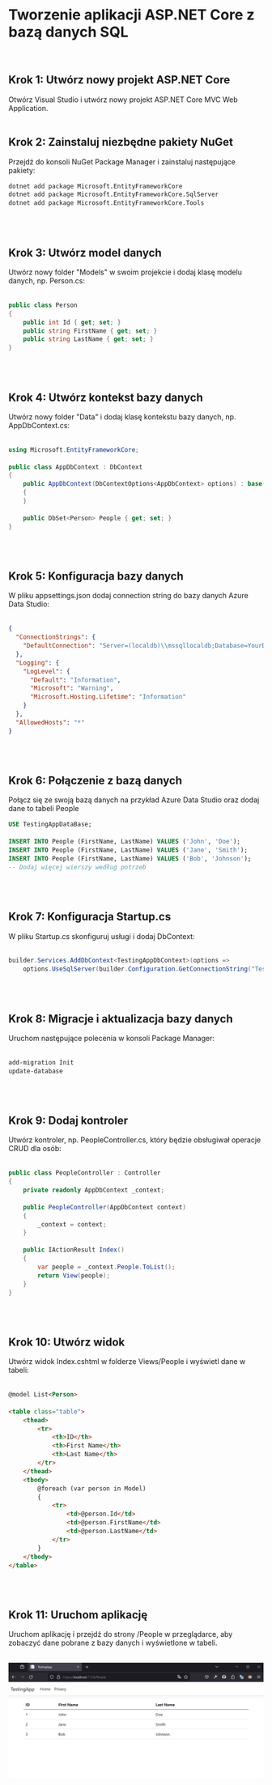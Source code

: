 <!--# TestingApp
Prosta aplikacja w ASP.NET Core MVC która wyświetala dane pobrane z bazy -->

# Tworzenie aplikacji ASP.NET Core z bazą danych SQL
<br>

## Krok 1: Utwórz nowy projekt ASP.NET Core

Otwórz Visual Studio i utwórz nowy projekt ASP.NET Core MVC Web Application.
<br><br>

## Krok 2: Zainstaluj niezbędne pakiety NuGet

Przejdź do konsoli NuGet Package Manager i zainstaluj następujące pakiety:

```bash
dotnet add package Microsoft.EntityFrameworkCore
dotnet add package Microsoft.EntityFrameworkCore.SqlServer
dotnet add package Microsoft.EntityFrameworkCore.Tools
```
<br><br>
## Krok 3: Utwórz model danych

Utwórz nowy folder "Models" w swoim projekcie i dodaj klasę modelu danych, np. Person.cs:

```csharp

public class Person
{
    public int Id { get; set; }
    public string FirstName { get; set; }
    public string LastName { get; set; }
}
```
<br><br>
## Krok 4: Utwórz kontekst bazy danych

Utwórz nowy folder "Data" i dodaj klasę kontekstu bazy danych, np. AppDbContext.cs:

```csharp

using Microsoft.EntityFrameworkCore;

public class AppDbContext : DbContext
{
    public AppDbContext(DbContextOptions<AppDbContext> options) : base(options)
    {
    }

    public DbSet<Person> People { get; set; }
}
```
<br><br>
## Krok 5: Konfiguracja bazy danych

W pliku appsettings.json dodaj connection string do bazy danych Azure Data Studio:

```json

{
  "ConnectionStrings": {
    "DefaultConnection": "Server=(localdb)\\mssqllocaldb;Database=YourDatabaseName;Trusted_Connection=True;MultipleActiveResultSets=true"
  },
  "Logging": {
    "LogLevel": {
      "Default": "Information",
      "Microsoft": "Warning",
      "Microsoft.Hosting.Lifetime": "Information"
    }
  },
  "AllowedHosts": "*"
}
```
<br><br>
## Krok 6: Połączenie z bazą danych
Połącz się ze swoją bazą danych na przykład Azure Data Studio oraz dodaj dane to tabeli People

```sql
USE TestingAppDataBase;

INSERT INTO People (FirstName, LastName) VALUES ('John', 'Doe');
INSERT INTO People (FirstName, LastName) VALUES ('Jane', 'Smith');
INSERT INTO People (FirstName, LastName) VALUES ('Bob', 'Johnson');
-- Dodaj więcej wierszy według potrzeb
```
<br><br>
## Krok 7: Konfiguracja Startup.cs

W pliku Startup.cs skonfiguruj usługi i dodaj DbContext:

```csharp

builder.Services.AddDbContext<TestingAppDbContext>(options =>
    options.UseSqlServer(builder.Configuration.GetConnectionString("TestingAppConnection")));
```
<br><br>
## Krok 8: Migracje i aktualizacja bazy danych

Uruchom następujące polecenia w konsoli Package Manager:

```bash

add-migration Init
update-database
```
<br><br>
## Krok 9: Dodaj kontroler

Utwórz kontroler, np. PeopleController.cs, który będzie obsługiwał operacje CRUD dla osób:

```csharp

public class PeopleController : Controller
{
    private readonly AppDbContext _context;

    public PeopleController(AppDbContext context)
    {
        _context = context;
    }

    public IActionResult Index()
    {
        var people = _context.People.ToList();
        return View(people);
    }
}
```
<br><br>
## Krok 10: Utwórz widok

Utwórz widok Index.cshtml w folderze Views/People i wyświetl dane w tabeli:

```html

@model List<Person>

<table class="table">
    <thead>
        <tr>
            <th>ID</th>
            <th>First Name</th>
            <th>Last Name</th>
        </tr>
    </thead>
    <tbody>
        @foreach (var person in Model)
        {
            <tr>
                <td>@person.Id</td>
                <td>@person.FirstName</td>
                <td>@person.LastName</td>
            </tr>
        }
    </tbody>
</table>
```
<br><br>
## Krok 11: Uruchom aplikację

Uruchom aplikację i przejdź do strony /People w przeglądarce, aby zobaczyć dane pobrane z bazy danych i wyświetlone w tabeli.

<br>

<img src="https://raw.githubusercontent.com/iuno-san/Database-related-application/master/TestAppImg.png">
